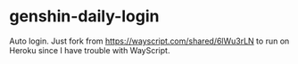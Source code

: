 # genshin-daily-login
Auto login. Just fork from https://wayscript.com/shared/6lWu3rLN to run on Heroku since I have trouble with WayScript. 
